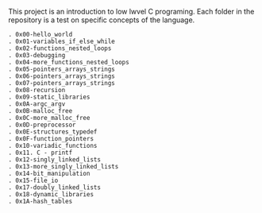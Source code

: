 This project is an introduction to low lwvel C programing.
Each folder in the repository is a test on specific concepts of the language.

	. 0x00-hello_world
	. 0x01-variables_if_else_while
	. 0x02-functions_nested_loops
	. 0x03-debugging
	. 0x04-more_functions_nested_loops
	. 0x05-pointers_arrays_strings
	. 0x06-pointers_arrays_strings
	. 0x07-pointers_arrays_strings
	. 0x08-recursion
	. 0x09-static_libraries
	. 0x0A-argc_argv
	. 0x0B-malloc_free
	. 0x0C-more_malloc_free
	. 0x0D-preprocessor
	. 0x0E-structures_typedef
	. 0x0F-function_pointers
	. 0x10-variadic_functions
	. 0x11. C - printf
	. 0x12-singly_linked_lists
	. 0x13-more_singly_linked_lists
	. 0x14-bit_manipulation
	. 0x15-file_io
	. 0x17-doubly_linked_lists
	. 0x18-dynamic_libraries
	. 0x1A-hash_tables

